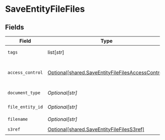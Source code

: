 # SaveEntityFileFiles


## Fields

| Field                                                                                                            | Type                                                                                                             | Required                                                                                                         | Description                                                                                                      | Example                                                                                                          |
| ---------------------------------------------------------------------------------------------------------------- | ---------------------------------------------------------------------------------------------------------------- | ---------------------------------------------------------------------------------------------------------------- | ---------------------------------------------------------------------------------------------------------------- | ---------------------------------------------------------------------------------------------------------------- |
| `tags`                                                                                                           | list[*str*]                                                                                                      | :heavy_minus_sign:                                                                                               | Array of file tags                                                                                               |                                                                                                                  |
| `access_control`                                                                                                 | [Optional[shared.SaveEntityFileFilesAccessControl]](undefined/models/shared/saveentityfilefilesaccesscontrol.md) | :heavy_minus_sign:                                                                                               | Access control level for the file                                                                                |                                                                                                                  |
| `document_type`                                                                                                  | *Optional[str]*                                                                                                  | :heavy_minus_sign:                                                                                               | Document type                                                                                                    | 12345                                                                                                            |
| `file_entity_id`                                                                                                 | *Optional[str]*                                                                                                  | :heavy_minus_sign:                                                                                               | File entity ID                                                                                                   | 12345                                                                                                            |
| `filename`                                                                                                       | *Optional[str]*                                                                                                  | :heavy_check_mark:                                                                                               | File name                                                                                                        | 12345                                                                                                            |
| `s3ref`                                                                                                          | [Optional[shared.SaveEntityFileFilesS3ref]](undefined/models/shared/saveentityfilefiless3ref.md)                 | :heavy_check_mark:                                                                                               | N/A                                                                                                              |                                                                                                                  |
